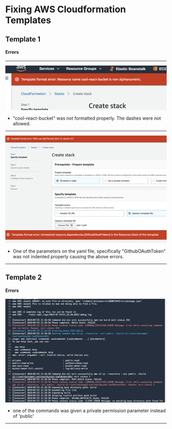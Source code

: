 
# Fixing AWS Cloudformation Templates

## Template 1

#### Errors

<hr>

![Alt text](./assets/1-err1.png)
- "cool-react-bucket" was not formatted properly. The dashes were not allowed.
<hr>

![Alt text](./assets/1-err3.png)
![Alt text](./assets/1-err4.png)
- One of the parameters on the yaml file, specifically "GithubOAuthToken" was not indented properly causing the above errors. 

<hr>

## Template 2

#### Errors

![Alt text](./assets/2-err1.png)
- one of the commands was given a private permission parameter instead of 'public'

<hr>


